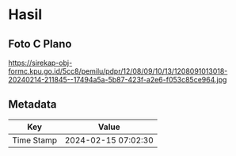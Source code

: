 # Hasil

## Foto C Plano

https://sirekap-obj-formc.kpu.go.id/5cc8/pemilu/pdpr/12/08/09/10/13/1208091013018-20240214-211845--17494a5a-5b87-423f-a2e6-f053c85ce964.jpg


## Metadata

| Key        | Value               |
| ---------- | ------------------- |
| Time Stamp | 2024-02-15 07:02:30 |



